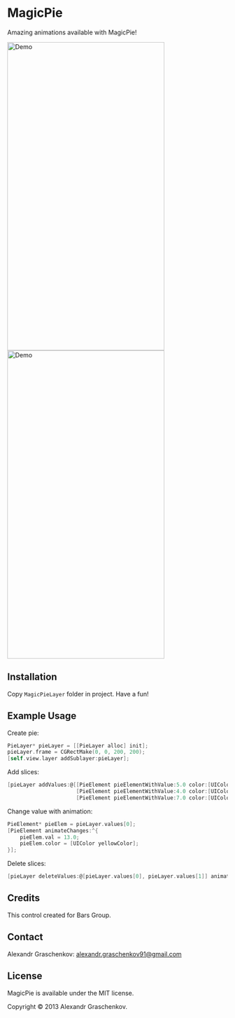 MagicPie
========

Amazing animations available with MagicPie!

<img src="https://github.com/Sk0rpion/MagicPie/blob/master/MagicPie.gif?raw=true" alt="Demo" width="359" height="704" />


<img src="https://github.com/Sk0rpion/MagicPie/blob/master/MagicPie2.gif?raw=true" alt="Demo" width="359" height="704" />


## Installation

Copy `MagicPieLayer` folder in project.
Have a fun!

## Example Usage

Create pie:
```objective-c
PieLayer* pieLayer = [[PieLayer alloc] init];
pieLayer.frame = CGRectMake(0, 0, 200, 200);
[self.view.layer addSublayer:pieLayer];
```
    
Add slices:
```objective-c
[pieLayer addValues:@[[PieElement pieElementWithValue:5.0 color:[UIColor redColor]],
                      [PieElement pieElementWithValue:4.0 color:[UIColor blueColor]],
                      [PieElement pieElementWithValue:7.0 color:[UIColor greenColor]]] animated:YES];
```
                          
Change value with animation:
```objective-c
PieElement* pieElem = pieLayer.values[0];
[PieElement animateChanges:^{
	pieElem.val = 13.0;
	pieElem.color = [UIColor yellowColor];
}];
```

Delete slices:
```objective-c
[pieLayer deleteValues:@[pieLayer.values[0], pieLayer.values[1]] animated:YES];
```
## Credits

This control created for Bars Group.

## Contact

Alexandr Graschenkov: alexandr.graschenkov91@gmail.com

## License

MagicPie is available under the MIT license.

Copyright © 2013 Alexandr Graschenkov.
